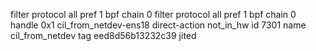 filter protocol all pref 1 bpf chain 0 
filter protocol all pref 1 bpf chain 0 handle 0x1 cil_from_netdev-ens18 direct-action not_in_hw id 7301 name cil_from_netdev tag eed8d56b13232c39 jited 
